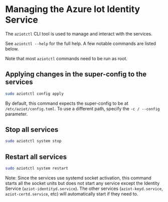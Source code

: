 # Managing the Azure Iot Identity Service

The `aziotctl` CLI tool is used to manage and interact with the services.

See `aziotctl --help` for the full help. A few notable commands are listed below.

Note that most `aziotctl` commands need to be run as root.


## Applying changes in the super-config to the services

```sh
sudo aziotctl config apply
```

By default, this command expects the super-config to be at `/etc/aziot/config.toml`. To use a different path, specify the `-c / --config` parameter.


## Stop all services

```sh
sudo aziotctl system stop
```


## Restart all services

```sh
sudo aziotctl system restart
```

Note: Since the services use systemd socket activation, this command starts all the socket units but does not start any service except the Identity Service (`aziot-identityd.service`). The other services (`aziot-keyd.service`, `aziot-certd.service`, etc) will automatically start if they need to.
